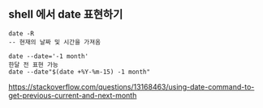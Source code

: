 ## shell 에서 date 표현하기

```
date -R
-- 현재의 날짜 및 시간을 가져옴

date --date='-1 month'
한달 전 표현 가능
date --date"$(date +%Y-%m-15) -1 month"

```


https://stackoverflow.com/questions/13168463/using-date-command-to-get-previous-current-and-next-month
